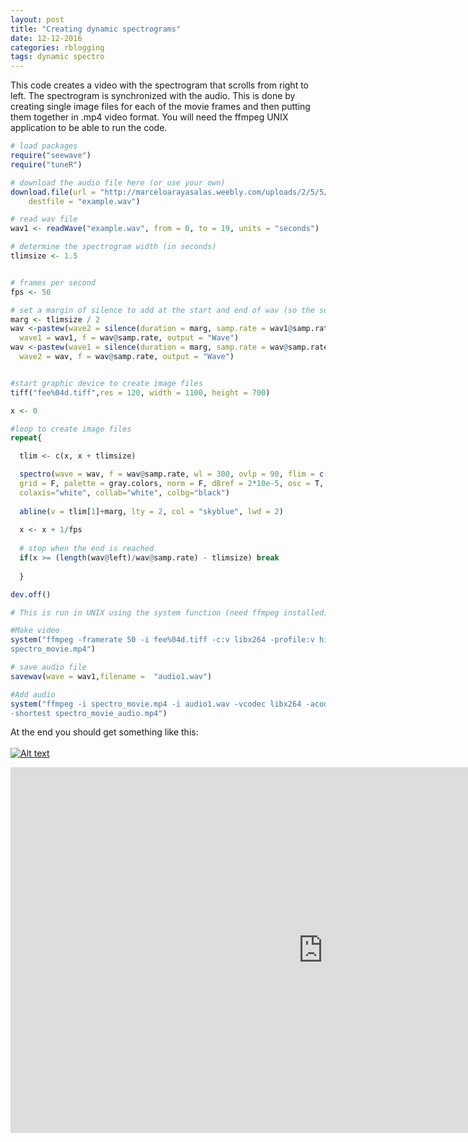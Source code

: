 ```yaml
---
layout: post
title: "Creating dynamic spectrograms"
date: 12-12-2016
categories: rblogging
tags: dynamic spectro
---
```


This code creates a video with the spectrogram that scrolls from right to left. The spectrogram is synchronized with the audio. This is done by creating single image files for each of the movie frames and then putting them together in .mp4 video format. You will need the ffmpeg UNIX application to be able to run the code.

``` r
# load packages
require("seewave")
require("tuneR")

# download the audio file here (or use your own)
download.file(url = "http://marceloarayasalas.weebly.com/uploads/2/5/5/2/25524573/0.sur.2014.7.3.8.31.wav",
    destfile = "example.wav")

# read wav file
wav1 <- readWave("example.wav", from = 0, to = 19, units = "seconds")

# determine the spectrogram width (in seconds)
tlimsize <- 1.5


# frames per second
fps <- 50

# set a margin of silence to add at the start and end of wav (so the sound starts playing at 0)
marg <- tlimsize / 2
wav <-pastew(wave2 = silence(duration = marg, samp.rate = wav1@samp.rate, xunit = "time"), 
  wave1 = wav1, f = wav@samp.rate, output = "Wave")
wav <-pastew(wave1 = silence(duration = marg, samp.rate = wav@samp.rate, xunit = "time"), 
  wave2 = wav, f = wav@samp.rate, output = "Wave")


#start graphic device to create image files
tiff("fee%04d.tiff",res = 120, width = 1100, height = 700)

x <- 0

#loop to create image files 
repeat{

  tlim <- c(x, x + tlimsize)

  spectro(wave = wav, f = wav@samp.rate, wl = 300, ovlp = 90, flim = c(2, 10.5), tlim = tlim, scale = F, 
  grid = F, palette = gray.colors, norm = F, dBref = 2*10e-5, osc = T, colgrid="white", colwave="chocolate2", 
  colaxis="white", collab="white", colbg="black")
  
  abline(v = tlim[1]+marg, lty = 2, col = "skyblue", lwd = 2)
  
  x <- x + 1/fps
  
  # stop when the end is reached
  if(x >= (length(wav@left)/wav@samp.rate) - tlimsize) break
  
  }

dev.off()

# This is run in UNIX using the system function (need ffmpeg installed)

#Make video
system("ffmpeg -framerate 50 -i fee%04d.tiff -c:v libx264 -profile:v high -crf 2 -pix_fmt yuv420p 
spectro_movie.mp4")

# save audio file
savewav(wave = wav1,filename =  "audio1.wav")

#Add audio
system("ffmpeg -i spectro_movie.mp4 -i audio1.wav -vcodec libx264 -acodec libmp3lame 
-shortest spectro_movie_audio.mp4")
```


At the end you should get something like this:
<br>
<br>
[![Alt text](https://img.youtube.com/vi/McAQaIXeuUQ/0.jpg)](https://www.youtube.com/watch?v=McAQaIXeuUQ)
<iframe  title="YouTube video player" width="1000" height="585" src="https://youtu.be/McAQaIXeuUQ" frameborder="0"></iframe>
